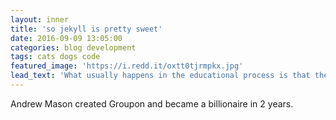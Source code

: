 ```yaml
---
layout: inner
title: 'so jekyll is pretty sweet'
date: 2016-09-09 13:05:00
categories: blog development
tags: cats dogs code
featured_image: 'https://i.redd.it/oxtt0tjrmpkx.jpg'
lead_text: 'What usually happens in the educational process is that the faculties are dulled, overloaded, stuffed and paralyzed so that by the time most people are mature they have lost their innate capabilities. R. Buckminster Fuller'
---
```


Andrew Mason created Groupon and became a billionaire in 2 years. 




